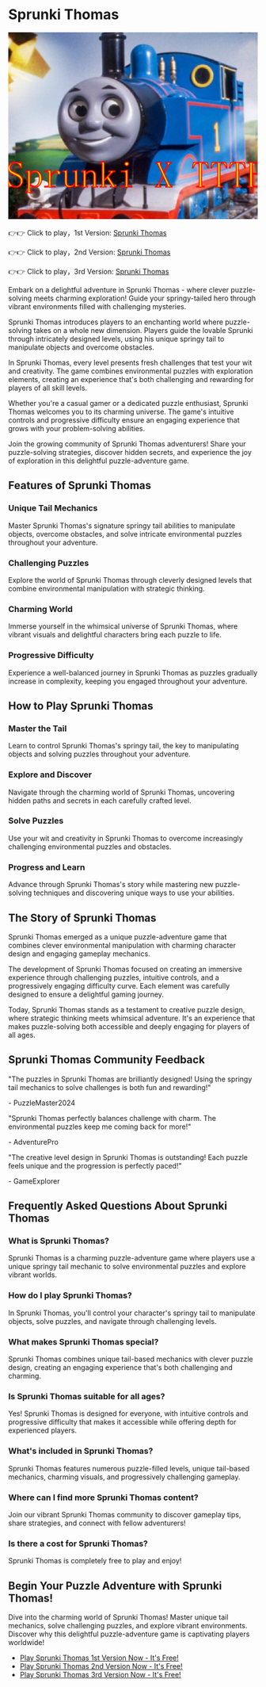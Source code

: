 # Sprunki Thomas

![Sprunki Thomas](https://raw.githubusercontent.com/sprunkiscrunkly/sprunki-thomas/refs/heads/main/sprunki-thomas.png "Sprunki Thomas")

👉👉 Click to play，1st Version: [Sprunki Thomas](https://sprunksters.com/sprunki-thomas/ "Sprunki Thomas")

👉👉 Click to play，2nd Version: [Sprunki Thomas](https://sprunkiscrunkly.com/sprunki-thomas/ "Sprunki Thomas")

👉👉 Click to play，3rd Version: [Sprunki Thomas](https://sprunkipyramixed.com/sprunki-thomas/ "Sprunki Thomas")

Embark on a delightful adventure in Sprunki Thomas - where clever puzzle-solving meets charming exploration! Guide your springy-tailed hero through vibrant environments filled with challenging mysteries.

Sprunki Thomas introduces players to an enchanting world where puzzle-solving takes on a whole new dimension. Players guide the lovable Sprunki through intricately designed levels, using his unique springy tail to manipulate objects and overcome obstacles.

In Sprunki Thomas, every level presents fresh challenges that test your wit and creativity. The game combines environmental puzzles with exploration elements, creating an experience that's both challenging and rewarding for players of all skill levels.

Whether you're a casual gamer or a dedicated puzzle enthusiast, Sprunki Thomas welcomes you to its charming universe. The game's intuitive controls and progressive difficulty ensure an engaging experience that grows with your problem-solving abilities.

Join the growing community of Sprunki Thomas adventurers! Share your puzzle-solving strategies, discover hidden secrets, and experience the joy of exploration in this delightful puzzle-adventure game.

## Features of Sprunki Thomas

### Unique Tail Mechanics

Master Sprunki Thomas's signature springy tail abilities to manipulate objects, overcome obstacles, and solve intricate environmental puzzles throughout your adventure.

### Challenging Puzzles

Explore the world of Sprunki Thomas through cleverly designed levels that combine environmental manipulation with strategic thinking.

### Charming World

Immerse yourself in the whimsical universe of Sprunki Thomas, where vibrant visuals and delightful characters bring each puzzle to life.

### Progressive Difficulty

Experience a well-balanced journey in Sprunki Thomas as puzzles gradually increase in complexity, keeping you engaged throughout your adventure.

## How to Play Sprunki Thomas

### Master the Tail

Learn to control Sprunki Thomas's springy tail, the key to manipulating objects and solving puzzles throughout your adventure.

### Explore and Discover

Navigate through the charming world of Sprunki Thomas, uncovering hidden paths and secrets in each carefully crafted level.

### Solve Puzzles

Use your wit and creativity in Sprunki Thomas to overcome increasingly challenging environmental puzzles and obstacles.

### Progress and Learn

Advance through Sprunki Thomas's story while mastering new puzzle-solving techniques and discovering unique ways to use your abilities.

## The Story of Sprunki Thomas

Sprunki Thomas emerged as a unique puzzle-adventure game that combines clever environmental manipulation with charming character design and engaging gameplay mechanics.

The development of Sprunki Thomas focused on creating an immersive experience through challenging puzzles, intuitive controls, and a progressively engaging difficulty curve. Each element was carefully designed to ensure a delightful gaming journey.

Today, Sprunki Thomas stands as a testament to creative puzzle design, where strategic thinking meets whimsical adventure. It's an experience that makes puzzle-solving both accessible and deeply engaging for players of all ages.

## Sprunki Thomas Community Feedback

"The puzzles in Sprunki Thomas are brilliantly designed! Using the springy tail mechanics to solve challenges is both fun and rewarding!"

\- PuzzleMaster2024

"Sprunki Thomas perfectly balances challenge with charm. The environmental puzzles keep me coming back for more!"

\- AdventurePro

"The creative level design in Sprunki Thomas is outstanding! Each puzzle feels unique and the progression is perfectly paced!"

\- GameExplorer

## Frequently Asked Questions About Sprunki Thomas

### What is Sprunki Thomas?

Sprunki Thomas is a charming puzzle-adventure game where players use a unique springy tail mechanic to solve environmental puzzles and explore vibrant worlds.

### How do I play Sprunki Thomas?

In Sprunki Thomas, you'll control your character's springy tail to manipulate objects, solve puzzles, and navigate through challenging levels.

### What makes Sprunki Thomas special?

Sprunki Thomas combines unique tail-based mechanics with clever puzzle design, creating an engaging experience that's both challenging and charming.

### Is Sprunki Thomas suitable for all ages?

Yes! Sprunki Thomas is designed for everyone, with intuitive controls and progressive difficulty that makes it accessible while offering depth for experienced players.

### What's included in Sprunki Thomas?

Sprunki Thomas features numerous puzzle-filled levels, unique tail-based mechanics, charming visuals, and progressively challenging gameplay.

### Where can I find more Sprunki Thomas content?

Join our vibrant Sprunki Thomas community to discover gameplay tips, share strategies, and connect with fellow adventurers!

### Is there a cost for Sprunki Thomas?

Sprunki Thomas is completely free to play and enjoy!

## Begin Your Puzzle Adventure with Sprunki Thomas!

Dive into the charming world of Sprunki Thomas! Master unique tail mechanics, solve challenging puzzles, and explore vibrant environments. Discover why this delightful puzzle-adventure game is captivating players worldwide!

- [Play Sprunki Thomas 1st Version Now - It's Free!](https://sprunksters.com/sprunki-thomas/)
- [Play Sprunki Thomas 2nd Version Now - It's Free!](https://sprunkiscrunkly.com/sprunki-thomas/)
- [Play Sprunki Thomas 3rd Version Now - It's Free!](https://sprunkipyramixed.com/sprunki-thomas/)
